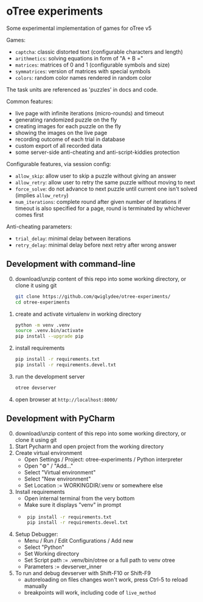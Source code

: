 # oTree experiments

Some experimental implementation of games for oTree v5

Games:
- `captcha`: classic distorted text (configurable characters and length)
- `arithmetics`: solving equations in form of "A + B ="
- `matrices`: matrices of 0 and 1 (configurable symbols and size)
- `symmatrices`: version of matrices with special symbols
- `colors`: random color names rendered in random color

The task units are referenced as 'puzzles' in docs and code.

Common features:
- live page with infinite iterations (micro-rounds) and timeout
- generating randomized puzzle on the fly
- creating images for each puzzle on the fly
- showing the images on the live page
- recording outcome of each trial in database
- custom export of all recorded data
- some server-side anti-cheating and anti-script-kiddies protection

Configurable features, via session config:
- `allow_skip`: allow user to skip a puzzle without giving an answer
- `allow_retry`: allow user to retry the same puzzle without moving to next  
- `force_solve`: do not advance to next puzzle until current one isn't solved (implies `allow_retry`)
- `num_iterations`: complete round after given number of iterations 
  if timeout is also specified for a page, round is terminated by whichever comes first

Anti-cheating parameters:
- `trial_delay`: minimal delay between iterations
- `retry_delay`: minimal delay before next retry after wrong answer 


## Development with command-line

0. download/unzip content of this repo into some working directory, or clone it using git 
   ```bash
   git clone https://github.com/qwiglydee/otree-experiments/
   cd otree-experiments
   ```
1. create and activate virtualenv in working directory
   ```bash
   python -m venv .venv
   source .venv.bin/activate
   pip install --upgrade pip
   ```
2. install requirements
   ```bash
   pip install -r requirements.txt
   pip install -r requirements.devel.txt
   ```
3. run the development server
   ```bash
   otree devserver
   ```
4. open browser at `http://localhost:8000/`

## Development with PyCharm

0. download/unzip content of this repo into some working directory, or clone it using git 
1. Start Pycharm and open project from the working directory
2. Create virtual environment
   - Open Settings / Project: otree-experiments / Python interpreter
   - Open "⚙" / "Add..."
   - Select "Virtual environment"
   - Select "New environment"
   - Set Location := WORKINGDIR/.venv  or somewhere else
3. Install requirements
   - Open internal terminal from the very bottom
   - Make sure it displays "venv" in prompt
   - ```bash
      pip install -r requirements.txt
      pip install -r requirements.devel.txt
     ```
5. Setup Debugger:
   - Menu / Run / Edit Configurations / Add new
   - Select "Python"
   - Set Working directory
   - Set Script path := .venv/bin/otree  or a full path to venv otree
   - Parameters := devserver_inner
6. To run and debug devserver with Shift-F10 or Shift-F9
   - autoreloading on files changes won't work, press Ctrl-5 to reload manually
   - breakpoints will work, including code of `live_method`

